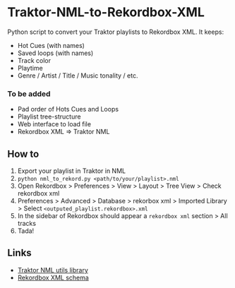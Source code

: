 # Traktor-NML-to-Rekordbox-XML

Python script to convert your Traktor playlists to Rekordbox XML. It keeps:

- Hot Cues (with names)
- Saved loops (with names)
- Track color
- Playtime
- Genre / Artist / Title / Music tonality / etc.

### To be added

- Pad order of Hots Cues and Loops
- Playlist tree-structure
- Web interface to load file
- Rekordbox XML => Traktor NML 

## How to

1. Export your playlist in Traktor in NML
2. `python nml_to_rekord.py <path/to/your/playlist>.nml`
3. Open Rekordbox > Preferences > View > Layout > Tree View > Check rekordbox xml
4. Preferences > Advanced > Database > rekorbox xml > Imported Library > Select `<outputed_playlist.rekordbox>.xml`
5. In the sidebar of Rekordbox should appear a `rekordbox xml` section > All tracks
6. Tada!

## Links
- [Traktor NML utils library](https://pypi.org/project/traktor-nml-utils/)
- [Rekordbox XML schema](https://cdn.rekordbox.com/files/20200410160904/xml_format_list.pdf)

